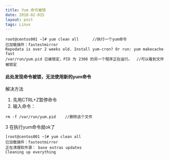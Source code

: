 ```yaml
---
title: Yum 命令被锁
date: 2018-02-015
layout: post
tags: Linux
---
```


```
root@centos001 ~]# yum clean all      //执行一个yum命令
已加载插件：fastestmirror
Repodata is over 2 weeks old. Install yum-cron? Or run: yum makecache fast
/var/run/yum.pid 已被锁定，PID 为 2308 的另一个程序正在运行。  //可以看到文件被锁定

```
<!-- more --> 


#### 此处发现命令被锁，无法使用新的yum命令

解决方法

1. 先用CTRL+Z暂停命令
2. 输入命令：
```
rm -f /var/run/yum.pid    //删除这个文件
```
3 在执行yum命令就ok了
```
[root@centos001 ~]# yum clean all
已加载插件：fastestmirror
正在清理软件源： base extras updates
Cleaning up everything
```
